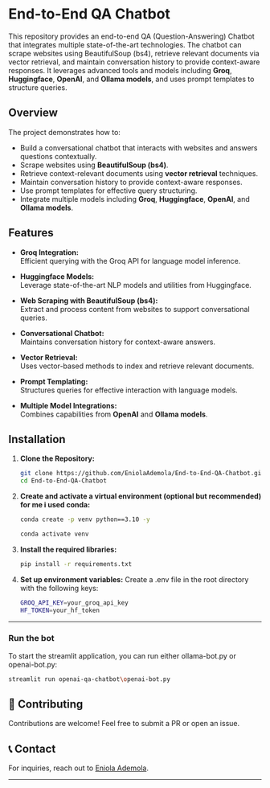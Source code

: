 # End-to-End QA Chatbot

This repository provides an end-to-end QA (Question-Answering) Chatbot that integrates multiple state-of-the-art technologies. The chatbot can scrape websites using BeautifulSoup (bs4), retrieve relevant documents via vector retrieval, and maintain conversation history to provide context-aware responses. It leverages advanced tools and models including **Groq**, **Huggingface**, **OpenAI**, and **Ollama models**, and uses prompt templates to structure queries.

## Overview

The project demonstrates how to:

- Build a conversational chatbot that interacts with websites and answers questions contextually.
- Scrape websites using **BeautifulSoup (bs4)**.
- Retrieve context-relevant documents using **vector retrieval** techniques.
- Maintain conversation history to provide context-aware responses.
- Use prompt templates for effective query structuring.
- Integrate multiple models including **Groq**, **Huggingface**, **OpenAI**, and **Ollama models**.

## Features

- **Groq Integration:**  
  Efficient querying with the Groq API for language model inference.

- **Huggingface Models:**  
  Leverage state-of-the-art NLP models and utilities from Huggingface.

- **Web Scraping with BeautifulSoup (bs4):**  
  Extract and process content from websites to support conversational queries.

- **Conversational Chatbot:**  
  Maintains conversation history for context-aware answers.

- **Vector Retrieval:**  
  Uses vector-based methods to index and retrieve relevant documents.

- **Prompt Templating:**  
  Structures queries for effective interaction with language models.

- **Multiple Model Integrations:**  
  Combines capabilities from **OpenAI** and **Ollama models**.

## Installation

1. **Clone the Repository:**

   ```bash
   git clone https://github.com/EniolaAdemola/End-to-End-QA-Chatbot.git
   cd End-to-End-QA-Chatbot

   ```

2. **Create and activate a virtual environment (optional but recommended) for me i used conda:**

   ```bash
   conda create -p venv python==3.10 -y
   ```

   ```bash
   conda activate venv

   ```

3. **Install the required libraries:**

   ```bash
   pip install -r requirements.txt

   ```

4. **Set up environment variables:**
   Create a .env file in the root directory with the following keys:
   ```bash
   GROQ_API_KEY=your_groq_api_key
   HF_TOKEN=your_hf_token
   ```

---

### Run the bot

To start the streamlit application, you can run either ollama-bot.py or openai-bot.py:

```bash
streamlit run openai-qa-chatbot\openai-bot.py

```

## 🤝 Contributing

Contributions are welcome! Feel free to submit a PR or open an issue.

## 📞 Contact

For inquiries, reach out to [Eniola Ademola](https://github.com/EniolaAdemola).

---
